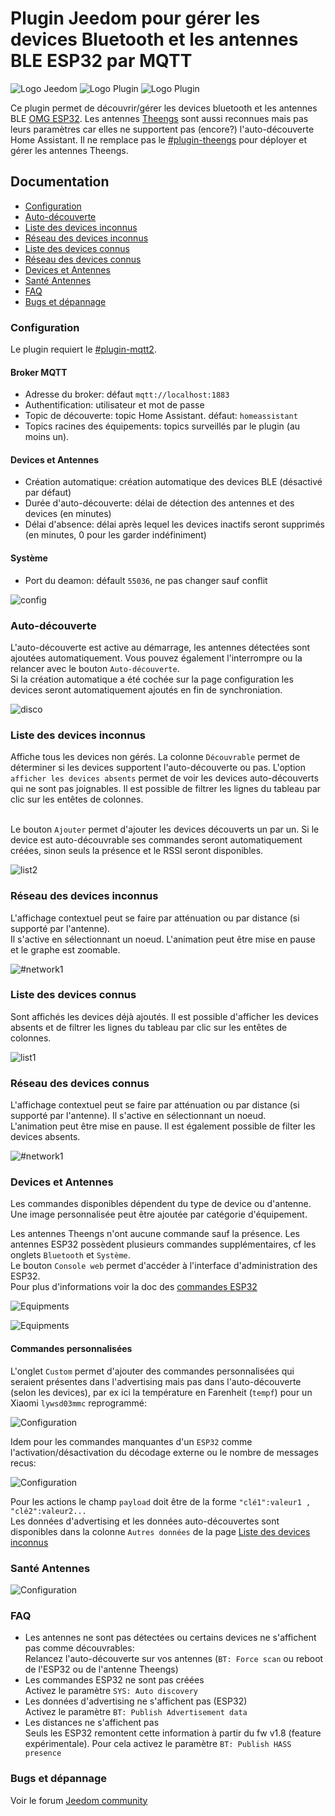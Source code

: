 # Plugin Jeedom pour gérer les devices Bluetooth et les antennes BLE ESP32 par MQTT

![Logo Jeedom](../images/jeedom.png)
![Logo Plugin](../images/blescanner_icon.png)
![Logo Plugin](../images/theengs_icon.png)

Ce plugin permet de découvrir/gérer les devices bluetooth et les antennes BLE [OMG ESP32](https://docs.openmqttgateway.com). Les antennes [Theengs](https://gateway.theengs.io) sont aussi reconnues mais pas leurs paramètres car elles ne supportent pas (encore?) l'auto-découverte Home Assistant. Il ne remplace pas le [#plugin-theengs](https://mips2648.github.io/jeedom-plugins-docs/tgw/fr_FR/) pour déployer et gérer les antennes Theengs.

## Documentation
- [Configuration](#configuration)
- [Auto-découverte](#auto-découverte)
- [Liste des devices inconnus](#liste-des-devices-inconnus)
- [Réseau des devices inconnus](#réseau-des-devices-inconnus)
- [Liste des devices connus](#liste-des-devices-connus)
- [Réseau des devices connus](#réseau-des-devices-connus)
- [Devices et Antennes](#devices-et-antennes)
- [Santé Antennes](#santé-antennes)
- [FAQ](#faq)
- [Bugs et dépannage](#bugs-et-dépannage)

### Configuration

Le plugin requiert le [#plugin-mqtt2](https://doc.jeedom.com/fr_FR/plugins/programming/mqtt2).

#### Broker MQTT
- Adresse du broker: défaut `mqtt://localhost:1883`
- Authentification: utilisateur et mot de passe
- Topic de découverte: topic Home Assistant. défaut: `homeassistant`
- Topics racines des équipements: topics surveillés par le plugin (au moins un). 

#### Devices et Antennes
- Création automatique: création automatique des devices BLE (désactivé par défaut)
- Durée d'auto-découverte: délai de détection des antennes et des devices (en minutes)
- Délai d'absence: délai après lequel les devices inactifs seront supprimés (en minutes, 0 pour les garder indéfiniment)

#### Système

- Port du deamon: défault `55036`, ne pas changer sauf conflit

![config](../images/blescanner1.png)

### Auto-découverte

L'auto-découverte est active au démarrage, les antennes détectées sont ajoutées automatiquement. Vous pouvez également l'interrompre ou la relancer avec le bouton `Auto-découverte`. 
<br>Si la création automatique a été cochée sur la page configuration les devices seront automatiquement ajoutés en fin de synchroniation.

![disco](../images/blescanner2.png)

### Liste des devices inconnus

Affiche tous les devices non gérés. La colonne `Découvrable` permet de déterminer si les devices supportent l'auto-découverte ou pas. L'option `afficher les devices absents` permet de voir les devices auto-découverts qui ne sont pas joignables. Il est possible de filtrer les lignes du tableau par clic sur les entêtes de colonnes.

<br>Le bouton `Ajouter` permet d'ajouter les devices découverts un par un. Si le device est auto-découvrable ses commandes seront automatiquement créées, sinon seuls la présence et le RSSI seront disponibles.

![list2](../images/blescanner5.png)
### Réseau des devices inconnus

L'affichage contextuel peut se faire par atténuation ou par distance (si supporté par l'antenne). 
<br>Il s'active en sélectionnant un noeud. L'animation peut être mise en pause et le graphe est zoomable.

![#network1](../images/blescanner6.png)
### Liste des devices connus

Sont affichés les devices déjà ajoutés. Il est possible d'afficher les devices absents et de filtrer les lignes du tableau par clic sur les entêtes de colonnes.

![list1](../images/blescanner3.png)

### Réseau des devices connus

L'affichage contextuel peut se faire par atténuation ou par distance (si supporté par l'antenne). 
Il s'active en sélectionnant un noeud. 
<br>L'animation peut être mise en pause.  Il est également possible de filter les devices absents.

![#network1](../images/blescanner4.png)

### Devices et Antennes
Les commandes disponibles dépendent du type de device ou d'antenne.
<br> Une image personnalisée peut être ajoutée par catégorie d'équipement.

Les antennes Theengs n'ont aucune commande sauf la présence. Les antennes ESP32 possèdent plusieurs commandes supplémentaires, cf les onglets `Bluetooth` et `Système`.
<br>Le bouton `Console web` permet d'accéder à l'interface d'administration des ESP32. 
<br>Pour plus d'informations voir la doc des [commandes ESP32](https://docs.openmqttgateway.com/use/gateway.html#system-commands-esp-only)

![Equipments](../images/blescanner7.png)

![Equipments](../images/blescanner8.png)

#### Commandes personnalisées
L'onglet `Custom` permet d'ajouter des commandes personnalisées qui seraient présentes dans l'advertising mais pas dans l'auto-découverte (selon les devices), par ex ici la température en Farenheit (`tempf`) pour un Xiaomi `lywsd03mmc` reprogrammé:

![Configuration](../images/blescanner11.png)

Idem pour les commandes manquantes d'un `ESP32` comme l'activation/désactivation du décodage externe ou le nombre de messages recus:

 ![Configuration](../images/blescanner10.png)

Pour les actions le champ `payload` doit être de la forme `"clé1":valeur1 , "clé2":valeur2...`
<br>Les données d'advertising et les données auto-découvertes sont disponibles dans la colonne `Autres données` de la page [Liste des devices inconnus](#liste-des-devices-inconnus)

### Santé Antennes
![Configuration](../images/blescanner9.png)

### FAQ

- Les antennes ne sont pas détectées ou certains devices ne s'affichent pas comme découvrables:
<br>Relancez l'auto-découverte sur vos antennes (`BT: Force scan` ou reboot de l'ESP32 ou de l'antenne Theengs)
- Les commandes ESP32 ne sont pas créées
<br>Activez le paramètre `SYS: Auto discovery`
- Les données d'advertising ne s'affichent pas (ESP32)
<br> Activez le paramètre `BT: Publish Advertisement data` 
- Les distances ne s'affichent pas
<br>Seuls les ESP32 remontent cette information à partir du fw v1.8 (feature expérimentale). Pour cela activez le paramètre `BT: Publish HASS presence`

### Bugs et dépannage
Voir le forum [Jeedom community](https://community.jeedom.com)
